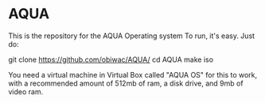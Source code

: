 # AQUA
This is the repository for the AQUA Operating system
To run, it's easy. Just do:

git clone https://github.com/obiwac/AQUA/
cd AQUA
make iso

You need a virtual machine in Virtual Box called "AQUA OS" for this to work, with a recommended amount of 512mb of ram, a disk drive, and 9mb of video ram.
